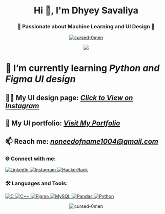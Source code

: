 <h1 align="center">Hi 👋, I'm Dhyey Savaliya</h1>
<h3 align="center">🚀 Passionate about Machine Learning and UI Design 🎨</h3>

<p align="center"> 
  <a href="https://github.com/ryo-ma/github-profile-trophy">
    <img src="https://github-profile-trophy.vercel.app/?username=cursed-0men&theme=gruvbox&row=1&column=7" alt="cursed-0men" />
  </a> 
</p>

<p align="center">
  <img src="https://readme-typing-svg.demolab.com?font=Fira+Code&weight=500&pause=1000&color=fcba03&center=true&vCenter=true&width=450&lines=I+Love+Learning+New+Things!+;Python+Enthusiast,+Figma+UI+Designer!;Building+Creative+Designs+💻">
</p>

# 🌱 I’m currently learning ***Python and Figma UI design***

## 👨‍💻 My UI design page: [***Click to View on Instagram***](https://www.instagram.com/ui.paradigm/)

## 📝 My UI portfolio: [***Visit My Portfolio***](https://sites.google.com/view/dhyeys-ui-paradigm)

## 📫 Reach me: ***noneedofname1004@gmail.com***


<h3 align="left">🌐 Connect with me:</h3>
<p align="left">
  <a href="https://linkedin.com/in/dhyey-savaliya-632bb4246" target="blank">
    <img src="https://img.shields.io/badge/LinkedIn-0077B5?style=for-the-badge&logo=linkedin&logoColor=white" alt="LinkedIn" />
  </a>
  <a href="https://instagram.com/dhyey.xo" target="blank">
    <img src="https://img.shields.io/badge/Instagram-E4405F?style=for-the-badge&logo=instagram&logoColor=white" alt="Instagram" />
  </a>
  <a href="https://www.hackerrank.com/lucifermrngstr01" target="blank">
    <img src="https://img.shields.io/badge/HackerRank-00EA64?style=for-the-badge&logo=hackerrank&logoColor=white" alt="HackerRank" />
  </a>
</p>

<h3 align="left">🛠 Languages and Tools:</h3>
<p align="left"> 
  <a href="https://www.cprogramming.com/" target="_blank" rel="noreferrer">
    <img src="https://img.shields.io/badge/C%20programming-A8B9CC.svg?style=for-the-badge&logo=c&logoColor=white" alt="C" />
  </a> 
  <a href="https://www.w3schools.com/cpp/" target="_blank" rel="noreferrer"> 
    <img src="https://img.shields.io/badge/C++-00599C?style=for-the-badge&logo=c%2B%2B&logoColor=white" alt="C++" />
  </a> 
  <a href="https://www.figma.com/" target="_blank" rel="noreferrer"> 
    <img src="https://img.shields.io/badge/Figma-F24E1E?style=for-the-badge&logo=figma&logoColor=white" alt="Figma" />
  </a> 
  <a href="https://www.mysql.com/" target="_blank" rel="noreferrer"> 
    <img src="https://img.shields.io/badge/MySQL-4479A1?style=for-the-badge&logo=mysql&logoColor=white" alt="MySQL" />
  </a> 
  <a href="https://pandas.pydata.org/" target="_blank" rel="noreferrer"> 
    <img src="https://img.shields.io/badge/Pandas-150458?style=for-the-badge&logo=pandas&logoColor=white" alt="Pandas" />
  </a> 
  <a href="https://www.python.org" target="_blank" rel="noreferrer"> 
    <img src="https://img.shields.io/badge/Python-3776AB?style=for-the-badge&logo=python&logoColor=white" alt="Python" />
  </a> 
</p>

<p align="center">
  <img align="center" src="https://github-readme-stats.vercel.app/api/top-langs?username=cursed-0men&show_icons=true&locale=en&layout=compact&theme=gruvbox" alt="cursed-0men" />
</p>

